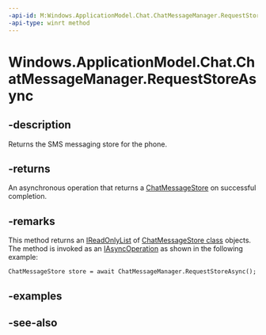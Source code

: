 ----api-id: M:Windows.ApplicationModel.Chat.ChatMessageManager.RequestStoreAsync
-api-type: winrt method
---<!-- Method syntaxpublic Windows.Foundation.IAsyncOperation<Windows.ApplicationModel.Chat.ChatMessageStore> RequestStoreAsync()--># Windows.ApplicationModel.Chat.ChatMessageManager.RequestStoreAsync## -descriptionReturns the SMS messaging store for the phone.## -returnsAn asynchronous operation that returns a [ChatMessageStore](chatmessagestore.md) on successful completion.## -remarksThis method returns an [IReadOnlyList](https://msdn.microsoft.com/library/hh192385.aspx) of [ChatMessageStore class](chatmessagestore.md) objects. The method is invoked as an [IAsyncOperation](http://msdn.microsoft.com/library/a20e6057-c46a-4dbf-88b0-5dc954dc0362) as shown in the following example:```ChatMessageStore store = await ChatMessageManager.RequestStoreAsync();```## -examples## -see-also